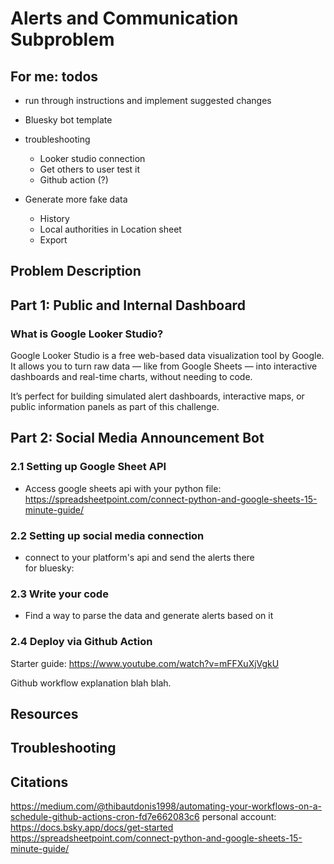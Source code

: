 # Alerts and Communication Subproblem 

## For me: todos

* run through instructions and implement suggested changes

* Bluesky bot template 

* troubleshooting 
    * Looker studio connection
    * Get others to user test it 
    * Github action (?)

* Generate more fake data 
    * History 
    * Local authorities in Location sheet 
    * Export


## Problem Description 


## Part 1: Public and Internal Dashboard
### What is Google Looker Studio? 

Google Looker Studio is a free web-based data visualization tool by Google. It allows you to turn raw data — like from Google Sheets — into interactive dashboards and real-time charts, without needing to code. 

It’s perfect for building simulated alert dashboards, interactive maps, or public information panels as part of this challenge. 

## Part 2: Social Media Announcement Bot 
### 2.1 Setting up Google Sheet API 
* Access google sheets api with your python file: https://spreadsheetpoint.com/connect-python-and-google-sheets-15-minute-guide/

### 2.2 Setting up social media connection
* connect to your platform's api and send the alerts there  
for bluesky: 

### 2.3 Write your code 
* Find a way to parse the data and generate alerts based on it 

### 2.4 Deploy via Github Action
Starter guide: https://www.youtube.com/watch?v=mFFXuXjVgkU

Github workflow explanation blah blah. 

## Resources 

## Troubleshooting 


## Citations

https://medium.com/@thibautdonis1998/automating-your-workflows-on-a-schedule-github-actions-cron-fd7e662083c6
personal account: https://docs.bsky.app/docs/get-started
https://spreadsheetpoint.com/connect-python-and-google-sheets-15-minute-guide/

